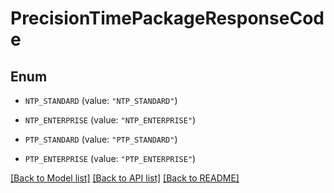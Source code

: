 # PrecisionTimePackageResponseCode

## Enum


* `NTP_STANDARD` (value: `"NTP_STANDARD"`)

* `NTP_ENTERPRISE` (value: `"NTP_ENTERPRISE"`)

* `PTP_STANDARD` (value: `"PTP_STANDARD"`)

* `PTP_ENTERPRISE` (value: `"PTP_ENTERPRISE"`)


[[Back to Model list]](../README.md#documentation-for-models) [[Back to API list]](../README.md#documentation-for-api-endpoints) [[Back to README]](../README.md)



